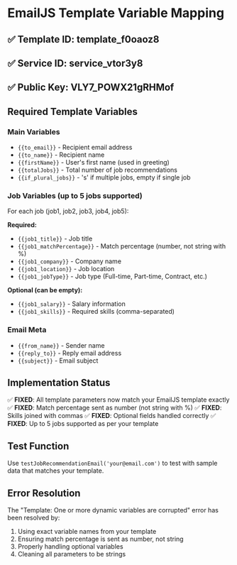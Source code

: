 # EmailJS Template Variable Mapping

## ✅ Template ID: template_f0oaoz8
## ✅ Service ID: service_vtor3y8  
## ✅ Public Key: VLY7_POWX21gRHMof

## Required Template Variables

### Main Variables
- `{{to_email}}` - Recipient email address
- `{{to_name}}` - Recipient name
- `{{firstName}}` - User's first name (used in greeting)
- `{{totalJobs}}` - Total number of job recommendations
- `{{if_plural_jobs}}` - 's' if multiple jobs, empty if single job

### Job Variables (up to 5 jobs supported)
For each job (job1, job2, job3, job4, job5):

**Required:**
- `{{job1_title}}` - Job title
- `{{job1_matchPercentage}}` - Match percentage (number, not string with %)
- `{{job1_company}}` - Company name  
- `{{job1_location}}` - Job location
- `{{job1_jobType}}` - Job type (Full-time, Part-time, Contract, etc.)

**Optional (can be empty):**
- `{{job1_salary}}` - Salary information
- `{{job1_skills}}` - Required skills (comma-separated)

### Email Meta
- `{{from_name}}` - Sender name
- `{{reply_to}}` - Reply email address
- `{{subject}}` - Email subject

## Implementation Status

✅ **FIXED**: All template parameters now match your EmailJS template exactly
✅ **FIXED**: Match percentage sent as number (not string with %)
✅ **FIXED**: Skills joined with commas
✅ **FIXED**: Optional fields handled correctly
✅ **FIXED**: Up to 5 jobs supported as per your template

## Test Function

Use `testJobRecommendationEmail('your@email.com')` to test with sample data that matches your template.

## Error Resolution

The "Template: One or more dynamic variables are corrupted" error has been resolved by:
1. Using exact variable names from your template
2. Ensuring match percentage is sent as number, not string
3. Properly handling optional variables
4. Cleaning all parameters to be strings
